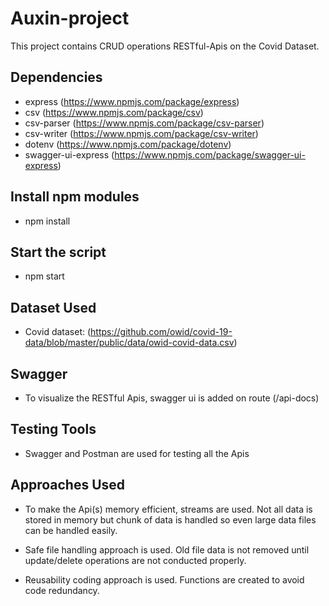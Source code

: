 # Auxin-project

This project contains CRUD operations RESTful-Apis on the Covid Dataset.

## Dependencies

- express (https://www.npmjs.com/package/express)
- csv (https://www.npmjs.com/package/csv)
- csv-parser (https://www.npmjs.com/package/csv-parser)
- csv-writer (https://www.npmjs.com/package/csv-writer)
- dotenv (https://www.npmjs.com/package/dotenv)
- swagger-ui-express (https://www.npmjs.com/package/swagger-ui-express)

## Install npm modules

- npm install

## Start the script

- npm start

## Dataset Used

- Covid dataset: (https://github.com/owid/covid-19-data/blob/master/public/data/owid-covid-data.csv)

## Swagger

- To visualize the RESTful Apis, swagger ui is added on route (/api-docs)

## Testing Tools

- Swagger and Postman are used for testing all the Apis

## Approaches Used

- To make the Api(s) memory efficient, streams are used. Not all data is stored in memory but chunk of data is handled so even large data files can be handled easily.

- Safe file handling approach is used. Old file data is not removed until update/delete operations are not conducted properly.

- Reusability coding approach is used. Functions are created to avoid code redundancy.
